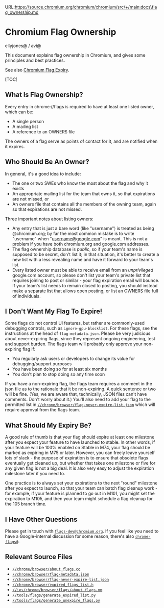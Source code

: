 URL:https://source.chromium.org/chromium/chromium/src/+/main:docs\flag_ownership.md
# Chromium Flag Ownership

ellyjones@ / avi@

This document explains flag ownership in Chromium, and gives some principles and
best practices.

See also [Chromium Flag Expiry](flag_expiry.md).

[TOC]

## What Is Flag Ownership?

Every entry in chrome://flags is required to have at least one listed owner,
which can be:

* A single person
* A mailing list
* A reference to an OWNERS file

The owners of a flag serve as points of contact for it, and are notified when
it expires.

## Who Should Be An Owner?

In general, it's a good idea to include:

* The one or two SWEs who know the most about the flag and why it exists
* An appropriate mailing list for the team that owns it, so that expirations are
  not missed, or
* An owners file that contains all the members of the owning team, again so that
  expirations are not missed.

Three important notes about listing owners:

* Any entry that is just a bare word (like "username") is treated as being
  @chromium.org; by far the most common mistake is to write "username" when
  "username@google.com" is meant. This is not a problem if you have both
  chromium.org and google.com addresses.
* The flag ownership database is *public*, so if your team's name is supposed to
  be secret, don't list it; in that situation, it's better to create a new list
  with a less revealing name and have it forward to your team's list.
* Every listed owner must be able to receive email from an *unprivileged*
  google.com account, so please don't list your team's private list that
  requires joining to post or similar - your flag expiration email will bounce.
  If your team's list needs to remain closed to posting, you should instead make
  a separate list that allows open posting, or list an OWNERS file full of
  individuals.

## I Don't Want My Flag To Expire!

Some flags do not control UI features, but rather are commonly-used debugging
controls, such as `ignore-gpu-blocklist`. For these flags, see the instructions
at the head of `flag-metadata.json`. Please be very judicious about
never-expiring flags, since they represent ongoing engineering, test and support
burden. The flags team will probably only approve your non-expiring flag if:

- You regularly ask users or developers to change its value for
  debugging/support purposes
- You have been doing so for at least six months
- You don't plan to stop doing so any time soon

If you have a non-expiring flag, the flags team requires a comment in the json
file as to the rationale that it be non-expiring. A quick sentence or two will
be fine. (Yes, we are aware that, technically, JSON files can't have comments.
Don't worry about it.) You'll also need to add your flag to the permitted list
in
[`//chrome/browser/flag-never-expire-list.json`](../chrome/browser/flag-never-expire-list.json)
which will require approval from the flags team.

## What Should My Expiry Be?

A good rule of thumb is that your flag should expire at least one milestone
after you expect your feature to have launched to stable. In other words, if
your feature will be 100% enabled on Stable in M74, your flag should be marked
as expiring in M75 or later. However, you can freely leave yourself lots of
slack - the purpose of expiration is to ensure that obsolete flags eventually
get cleaned up, but whether that takes one milestone or five for any given flag
is not a big deal. It is also very easy to adjust the expiration milestone later
if you need to.

One practice is to always set your expirations to the next "round" milestone
after you expect to launch, so that your team can batch flag cleanup work - for
example, if your feature is planned to go out in M101, you might set the
expiration to M105, and then your team might schedule a flag cleanup for the 105
branch time.

## I Have Other Questions

Please get in touch with
[`flags-dev@chromium.org`](https://groups.google.com/a/chromium.org/forum/#!forum/flags-dev).
If you feel like you need to have a Google-internal discussion for some reason,
there's also
[`chrome-flags@`](https://groups.google.com/a/google.com/forum/#!forum/chrome-flags).

## Relevant Source Files

* [`//chrome/browser/about_flags.cc`](../chrome/browser/about_flags.cc)
* [`//chrome/browser/flag-metadata.json`](../chrome/browser/flag-metadata.json)
* [`//chrome/browser/flag-never-expire-list.json`](../chrome/browser/flag-never-expire-list.json)
* [`//chrome/browser/expired_flags_list.h`](../chrome/browser/expired_flags_list.h)
* [`//ios/chrome/browser/flags/about_flags.mm`](../ios/chrome/browser/flags/about_flags.mm)
* [`//tools/flags/generate_expired_list.py`](../tools/flags/generate_expired_list.py)
* [`//tools/flags/generate_unexpire_flags.py`](../tools/flags/generate_unexpire_flags.py)
